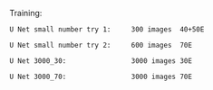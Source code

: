Training:

    U Net small number try 1:     300 images  40+50E
  
    U Net small number try 2:     600 images  70E
  
    U Net 3000_30:                3000 images 30E
	
	U Net 3000_70:                3000 images 70E
  
